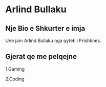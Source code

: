 # Arlind Bullaku

## Nje Bio e Shkurter e imja

Une jam Arlind Bullaku nga qyteti i Prishtines.

## Gjerat qe me pelqejne
1.Gaming

2.Coding
